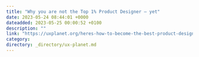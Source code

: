 ```yaml
---
title: "Why you are not the Top 1% Product Designer — yet"
date: 2023-05-24 08:44:01 +0000
dateadded: 2023-05-25 00:00:52 +0100
description: ""
link: "https://uxplanet.org/heres-how-to-become-the-best-product-designer-336e6d36e49d?source=rss----819cc2aaeee0---4"
category:
directory: _directory/ux-planet.md
---
```


